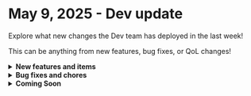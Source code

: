# May 9, 2025 - Dev update

Explore what new changes the Dev team has deployed in the last week!

This can be anything from new features, bug fixes, or QoL changes!

<details>

<summary><strong>New features and items</strong></summary>

* Check back next week!

</details>

<details>

<summary><strong>Bug fixes and chores</strong></summary>

* Check back next week!

</details>

<details>

<summary><strong>Coming Soon</strong></summary>

* Generic GraphQL Request Action to the Rewst Integration
* Improved workflow page and workflow results page search and filter
* Workflow executions dashboard widget

</details>

